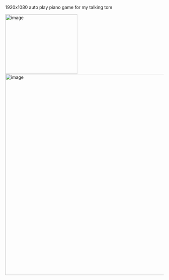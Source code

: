 1920x1080 auto play piano game for my talking tom 

<img width="229" height="190" alt="image" src="https://github.com/user-attachments/assets/54e469c1-e1d9-4f80-99c6-542f7da48f00" />

<img width="903" height="640" alt="image" src="https://github.com/user-attachments/assets/b652aba2-085b-46ec-89cd-3bb421d7658a" />
